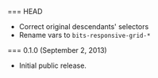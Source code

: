=== HEAD

* Correct original descendants' selectors
* Rename vars to `bits-responsive-grid-*`

=== 0.1.0 (September 2, 2013)

* Initial public release.